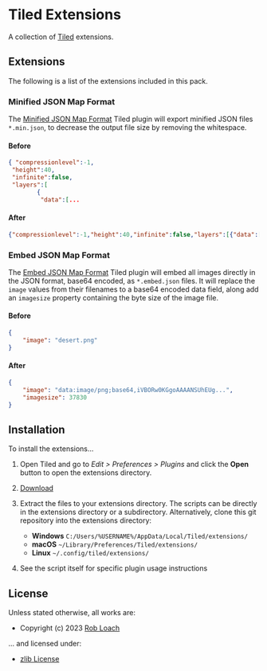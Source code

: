 # Tiled Extensions

A collection of [Tiled](https://www.mapeditor.org/) extensions.

## Extensions

The following is a list of the extensions included in this pack.

### Minified JSON Map Format

The [Minified JSON Map Format](MinifiedJSONMapFormat.js) Tiled plugin will export minified JSON files `*.min.json`, to decrease the output file size by removing the whitespace.

#### Before

``` json
{ "compressionlevel":-1,
 "height":40,
 "infinite":false,
 "layers":[
        {
         "data":[...
```

#### After

``` json
{"compressionlevel":-1,"height":40,"infinite":false,"layers":[{"data":[...
```

### Embed JSON Map Format

The [Embed JSON Map Format](EmbedJSONMapFormat.js) Tiled plugin will embed all images directly in the JSON format, base64 encoded, as `*.embed.json` files. It will replace the `image` values from their filenames to a base64 encoded data field, along add an `imagesize` property containing the byte size of the image file.

#### Before

``` json
{
    "image": "desert.png"
}
```

#### After

``` json
{
    "image": "data:image/png;base64,iVBORw0KGgoAAAANSUhEUg...",
    "imagesize": 37830
}
```

## Installation

To install the extensions...

1. Open Tiled and go to _Edit > Preferences > Plugins_ and click the **Open** button to open the extensions directory.
2. [Download](https://github.com/robloach/tiled-plugins/archive/master.zip)
3. Extract the files to your extensions directory. The scripts can be directly in the extensions directory or a subdirectory. Alternatively, clone this git repository into the extensions directory:

      - **Windows**
       `C:/Users/%USERNAME%/AppData/Local/Tiled/extensions/`
      - **macOS**
      `~/Library/Preferences/Tiled/extensions/`
      - **Linux**
      `~/.config/tiled/extensions/`
4. See the script itself for specific plugin usage instructions

## License

Unless stated otherwise, all works are:

- Copyright (c) 2023 [Rob Loach](https://robloach.net)

... and licensed under:

- [zlib License](LICENSE)
